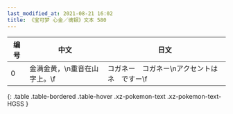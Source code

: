 ```yaml
---
last_modified_at: 2021-08-21 16:02
title: 《宝可梦 心金／魂银》文本 580
---
```

| 编号 | 中文 | 日文 |
| ---- | ---- | ---- |
| 0 | 金满金黄，\n重音在山字上。\f | コガネー　コガネー\nアクセントは　ネ　ですー\f |
{: .table .table-bordered .table-hover .xz-pokemon-text .xz-pokemon-text-HGSS }